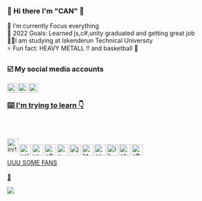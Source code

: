 ###  👋 Hi there I'm "CAN" 👋

👀 I’m currently Focus everything <br>
🎯 2022 Goals: Learned js,c#,unity graduated and getting great job <br>
🧑‍🎓I am studying at Iskenderun Technical Universıty <br>
⚡ Fun fact: HEAVY METALL !! and basketball 🏀

### ☑️ My social media accounts

<a href ="https://twitter.com/Anlam_Filozofu" target="blank"> <img align="left"  width="22px" alt=Twitter img src="https://image.flaticon.com/icons/png/512/733/733579.png">
<a href="https://www.instagram.com/can.gozler/" target="blank"> <img align="left" alt="Cangozler" width="22px" img src="https://image.flaticon.com/icons/png/512/2111/2111463.png">
<a href ="cangzlr23@gmail.com" target="blank"> <img align="left" alt="Cangozler" width="22px" img src="https://image.flaticon.com/icons/png/512/732/732200.png">
<br>
 
### ⌨️ I'm trying to learn 👇 <br>
 <br>

<code> <img  height="32" align="left" alt="python" width="26px" img src="https://image.flaticon.com/icons/png/512/919/919852.png"> </code>
<img align="left" alt="sql" width="26px" img src="https://image.flaticon.com/icons/png/512/2772/2772123.png">
<img align="left" alt="vs" width="26px" img src="https://img.icons8.com/ios-filled/50/000000/visual-basic.png">
<img align="left" alt="c#" width="26px" img src="https://image.flaticon.com/icons/png/512/381/381704.png">
<img align="left" alt="c++" width="26px" img src="https://image.flaticon.com/icons/png/512/919/919841.png">
<img align="left" alt="js" width="26px" img src="https://image.flaticon.com/icons/png/512/1199/1199124.png">
<img align="left" alt="html" width="26px" img src="https://image.flaticon.com/icons/png/512/1051/1051277.png">
<img align="left" alt="css" width="26px" img src="https://image.flaticon.com/icons/png/512/732/732190.png">
<img align="left" alt="illustrator" width="26px" img src="https://image.flaticon.com/icons/png/512/552/552222.png">
<img align="left" alt="photoshop " width="26px" img src="https://image.flaticon.com/icons/png/512/552/552220.png">
<img align="left" alt=" after effects" width="26px" img src="https://image.flaticon.com/icons/png/512/552/552226.png"> <br> <br>
 <label>UUU SOME FANS </label> <br><br> 👀

 ![](https://komarev.com/ghpvc/?username=Cangozler&label=PROFILE+VIEWS) 
